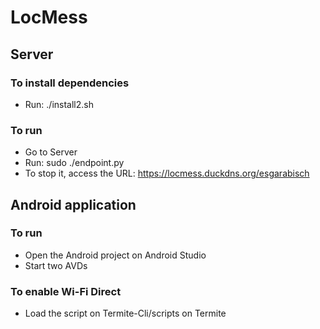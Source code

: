 # LocMess
## Server
### To install dependencies
* Run: ./install2.sh

### To run
* Go to Server
* Run: sudo ./endpoint.py
* To stop it, access the URL: https://locmess.duckdns.org/esgarabisch

## Android application
### To run
* Open the Android project on Android Studio
* Start two AVDs

### To enable Wi-Fi Direct
* Load the script on Termite-Cli/scripts on Termite
